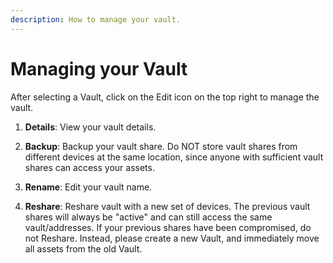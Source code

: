 ```yaml
---
description: How to manage your vault.
---
```


# Managing your Vault

After selecting a Vault, click on the Edit icon on the top right to manage the vault.

1. **Details**: View your vault details.

2. **Backup**: Backup your vault share. Do NOT store vault shares from different devices at the same location, since anyone with sufficient vault shares can access your assets.

3. **Rename**: Edit your vault name.

4. **Reshare**: Reshare vault with a new set of devices. The previous vault shares will always be "active" and can still access the same vault/addresses. If your previous shares have been compromised, do not Reshare. Instead, please create a new Vault, and immediately move all assets from the old Vault.
